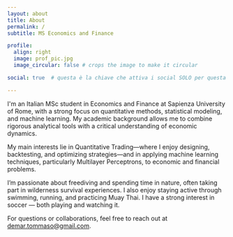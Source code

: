 ```yaml
---
layout: about
title: About
permalink: /
subtitle: MS Economics and Finance

profile:
  align: right
  image: prof_pic.jpg
  image_circular: false # crops the image to make it circular

social: true  # questa è la chiave che attiva i social SOLO per questa pagina

---
```


I'm an Italian MSc student in Economics and Finance at Sapienza University of Rome, with a strong focus on quantitative methods, statistical modeling, and machine learning. My academic background allows me to combine rigorous analytical tools with a critical understanding of economic dynamics.

My main interests lie in Quantitative Trading—where I enjoy designing, backtesting, and optimizing strategies—and in applying machine learning techniques, particularly Multilayer Perceptrons, to economic and financial problems.

I’m passionate about freediving and spending time in nature, often taking part in wilderness survival experiences. I also enjoy staying active through swimming, running, and practicing Muay Thai.
I have a strong interest in soccer — both playing and watching it.

For questions or collaborations, feel free to reach out at demar.tommaso@gmail.com.
